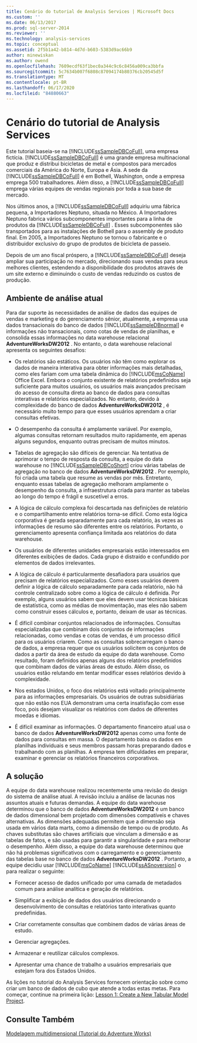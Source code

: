 ```yaml
---
title: Cenário do tutorial de Analysis Services | Microsoft Docs
ms.custom: ''
ms.date: 06/13/2017
ms.prod: sql-server-2014
ms.reviewer: ''
ms.technology: analysis-services
ms.topic: conceptual
ms.assetid: 2f5b1a42-b814-4d7d-b603-5383d9ac66b9
author: minewiskan
ms.author: owend
ms.openlocfilehash: 7609ecdf63f1bec0a344c9c6c8456a009ca3bbfa
ms.sourcegitcommit: 5c7634b007f6808c87094174b80376cb20545d5f
ms.translationtype: MT
ms.contentlocale: pt-BR
ms.lasthandoff: 06/17/2020
ms.locfileid: "84880663"
---
```

# <a name="analysis-services-tutorial-scenario"></a>Cenário do tutorial de Analysis Services
  Este tutorial baseia-se na [!INCLUDE[ssSampleDBCoFull](../includes/sssampledbcofull-md.md)], uma empresa fictícia. [!INCLUDE[ssSampleDBCoFull](../includes/sssampledbcofull-md.md)] é uma grande empresa multinacional que produz e distribui bicicletas de metal e compostos para mercados comerciais da América do Norte, Europa e Ásia. A sede da [!INCLUDE[ssSampleDBCoFull](../includes/sssampledbcofull-md.md)] é em Bothell, Washington, onde a empresa emprega 500 trabalhadores. Além disso, a [!INCLUDE[ssSampleDBCoFull](../includes/sssampledbcofull-md.md)] emprega várias equipes de vendas regionais por toda a sua base de mercado.  
  
 Nos últimos anos, a [!INCLUDE[ssSampleDBCoFull](../includes/sssampledbcofull-md.md)] adquiriu uma fábrica pequena, a Importadores Neptuno, situada no México. A Importadores Neptuno fabrica vários subcomponentes importantes para a linha de produtos da [!INCLUDE[ssSampleDBCoFull](../includes/sssampledbcofull-md.md)] . Esses subcomponentes são transportados para as instalações de Bothell para o assembly de produto final. Em 2005, a Importadores Neptuno se tornou o fabricante e o distribuidor exclusivo do grupo de produtos de bicicleta de passeio.  
  
 Depois de um ano fiscal próspero, a [!INCLUDE[ssSampleDBCoFull](../includes/sssampledbcofull-md.md)] deseja ampliar sua participação no mercado, direcionando suas vendas para seus melhores clientes, estendendo a disponibilidade dos produtos através de um site externo e diminuindo o custo de vendas reduzindo os custos de produção.  
  
## <a name="current-analysis-environment"></a>Ambiente de análise atual  
 Para dar suporte às necessidades de análise de dados das equipes de vendas e marketing e do gerenciamento sênior, atualmente, a empresa usa dados transacionais do banco de dados [!INCLUDE[ssSampleDBnormal](../includes/sssampledbnormal-md.md)] e informações não transacionais, como cotas de vendas de planilhas, e consolida essas informações no data warehouse relacional **AdventureWorksDW2012** . No entanto, o data warehouse relacional apresenta os seguintes desafios:  
  
-   Os relatórios são estáticos. Os usuários não têm como explorar os dados de maneira interativa para obter informações mais detalhadas, como eles fariam com uma tabela dinâmica do [!INCLUDE[msCoName](../includes/msconame-md.md)] Office Excel. Embora o conjunto existente de relatórios predefinidos seja suficiente para muitos usuários, os usuários mais avançados precisam do acesso de consulta direta ao banco de dados para consultas interativas e relatórios especializados. No entanto, devido à complexidade do banco de dados **AdventureWorksDW2012** , é necessário muito tempo para que esses usuários aprendam a criar consultas efetivas.  
  
-   O desempenho da consulta é amplamente variável. Por exemplo, algumas consultas retornam resultados muito rapidamente, em apenas alguns segundos, enquanto outras precisam de muitos minutos.  
  
-   Tabelas de agregação são difíceis de gerenciar. Na tentativa de aprimorar o tempo de resposta da consulta, a equipe do data warehouse no [!INCLUDE[ssSampleDBCoShort](../includes/sssampledbcoshort-md.md)] criou várias tabelas de agregação no banco de dados **AdventureWorksDW2012** . Por exemplo, foi criada uma tabela que resume as vendas por mês. Entretanto, enquanto essas tabelas de agregação melhoram amplamente o desempenho da consulta, a infraestrutura criada para manter as tabelas ao longo do tempo é frágil e suscetível a erros.  
  
-   A lógica de cálculo complexa foi descartada nas definições de relatório e o compartilhamento entre relatórios torna-se difícil. Como esta lógica corporativa é gerada separadamente para cada relatório, às vezes as informações de resumo são diferentes entre os relatórios. Portanto, o gerenciamento apresenta confiança limitada aos relatórios do data warehouse.  
  
-   Os usuários de diferentes unidades empresariais estão interessados em diferentes exibições de dados. Cada grupo é distraído e confundido por elementos de dados irrelevantes.  
  
-   A lógica de cálculo é particularmente desafiadora para usuários que precisam de relatórios especializados. Como esses usuários devem definir a lógica de cálculo separadamente para cada relatório, não há controle centralizado sobre como a lógica de cálculo é definida. Por exemplo, alguns usuários sabem que eles devem usar técnicas básicas de estatística, como as médias de movimentação, mas eles não sabem como construir esses cálculos e, portanto, deixam de usar as técnicas.  
  
-   É difícil combinar conjuntos relacionados de informações. Consultas especializadas que combinam dois conjuntos de informações relacionadas, como vendas e cotas de vendas, é um processo difícil para os usuários criarem. Como as consultas sobrecarregam o banco de dados, a empresa requer que os usuários solicitem os conjuntos de dados a partir da área de estudo da equipe do data warehouse. Como resultado, foram definidos apenas alguns dos relatórios predefinidos que combinam dados de várias áreas de estudo. Além disso, os usuários estão relutando em tentar modificar esses relatórios devido à complexidade.  
  
-   Nos estados Unidos, o foco dos relatórios está voltado principalmente para as informações empresariais. Os usuários de outras subsidiárias que não estão nos EUA demonstram uma certa insatisfação com esse foco, pois desejam visualizar os relatórios com dados de diferentes moedas e idiomas.  
  
-   É difícil examinar as informações. O departamento financeiro atual usa o banco de dados **AdventureWorksDW2012** apenas como uma fonte de dados para consultas em massa. O departamento baixa os dados em planilhas individuais e seus membros passam horas preparando dados e trabalhando com as planilhas. A empresa tem dificuldades em preparar, examinar e gerenciar os relatórios financeiros corporativos.  
  
## <a name="the-solution"></a>A solução  
 A equipe do data warehouse realizou recentemente uma revisão do design do sistema de análise atual. A revisão incluiu a análise de lacunas nos assuntos atuais e futuras demandas. A equipe do data warehouse determinou que o banco de dados **AdventureWorksDW2012** é um banco de dados dimensional bem projetado com dimensões compatíveis e chaves alternativas. As dimensões adequadas permitem que a dimensão seja usada em vários data marts, como a dimensão de tempo ou de produto. As chaves substitutas são chaves artificiais que vinculam a dimensão e as tabelas de fatos, e são usadas para garantir a singularidade e para melhorar o desempenho. Além disso, a equipe do data warehouse determinou que não há problemas significativos com o carregamento e o gerenciamento das tabelas base no banco de dados **AdventureWorksDW2012** . Portanto, a equipe decidiu usar [!INCLUDE[msCoName](../includes/msconame-md.md)] [!INCLUDE[ssASnoversion](../includes/ssasnoversion-md.md)] o para realizar o seguinte:  
  
-   Fornecer acesso de dados unificado por uma camada de metadados comum para análise analítica e geração de relatórios.  
  
-   Simplificar a exibição de dados dos usuários direcionando o desenvolvimento de consultas e relatórios tanto interativas quanto predefinidas.  
  
-   Criar corretamente consultas que combinem dados de várias áreas de estudo.  
  
-   Gerenciar agregações.  
  
-   Armazenar e reutilizar cálculos complexos.  
  
-   Apresentar uma chance de trabalho a usuários empresariais que estejam fora dos Estados Unidos.  
  
 As lições no tutorial do Analysis Services fornecem orientação sobre como criar um banco de dados de cubo que atende a todas estas metas. Para começar, continue na primeira lição: [Lesson 1: Create a New Tabular Model Project](lesson-1-create-a-new-tabular-model-project.md).  
  
## <a name="see-also"></a>Consulte Também  
 [Modelagem multidimensional &#40;Tutorial do Adventure Works&#41;](multidimensional-modeling-adventure-works-tutorial.md)  
  
  
